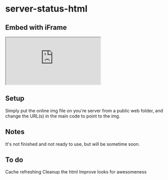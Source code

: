 server-status-html
==================
## Embed with iFrame
~~<iframe src="http://example.com/serverstatus/status.html"></iframe>~~
## Setup
Simply put the online img file on you're server from a public web folder, and change the URL(s) in the main code to point
to the img.

## Notes
It's not finished and not ready to use, but will be sometime soon.

## To do
Cache refreshing
Cleanup the html
Improve looks for awesomeness
